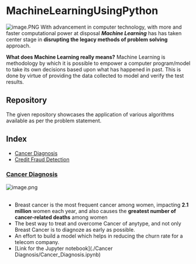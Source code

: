 # MachineLearningUsingPython
![image.PNG](image/banner.PNG)
With advancement in computer technology, with more and faster computational power at disposal ___Machine Learning___ has has taken center stage in __disrupting the legacy methods of problem solving__ approach.<br>

__What does Machine Learning really means?__
Machine Learning is methodology by which it is possible to empower a computer program/model to take its own decisions based upon what has happened in past. This is done by virtue of providing the data collected to model and verify the test results.<br>

## Repository 
The given repository showcases the application of various algorithms available as per the problem statement.

## Index

- [Cancer Diagnosis](#section1)<br>
- [Credit Fraud Detection](#section2)<br>

<a id=section1></a>
### [Cancer Diagnosis](./BreastCancerDiagnosis)
![image.png](image/can1.png)<br><br>
- Breast cancer is the most frequent cancer among women, impacting __2.1 million__ women each year, and also causes the __greatest number of cancer-related deaths__ among women
- The best way to treat and overcome Cancer of anytype, and not only Breast Cancer is to diagnoze as early as possible.
- An effort to build a model which helps in reducing the churn rate for a telecom company.
- [Link for the Jupyter notebook](./Cancer Diagnosis/Cancer_Diagnosis.ipynb)

